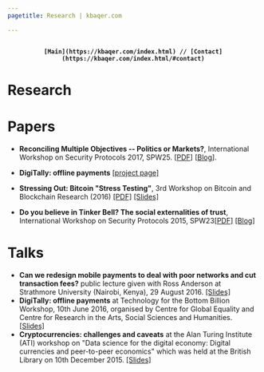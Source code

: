 ```yaml
---
pagetitle: Research | kbaqer.com

---
```

<p style="text-align: center;">
<code style="font-weight: bold;">
[Main](https://kbaqer.com/index.html) // [Contact](https://kbaqer.com/index.html/#contact)
</code> 
</p>


# Research

# Papers
* **Reconciling Multiple Objectives \-- Politics or Markets?**, International Workshop on Security Protocols 2017, SPW25. \[[PDF](https://www.cl.cam.ac.uk/~rja14/Papers/reconciling-multiple-objectives.pdf)\] \[[Blog](https://www.lightbluetouchpaper.org/2018/09/05/how-protocols-evolve/)\].
  
* **DigiTally: offline payments** [\[project page\]](DigiTally/index.html) 
  
* **Stressing Out: Bitcoin \"Stress Testing\"**, 3rd Workshop on Bitcoin and Blockchain Research (2016) [\[PDF\]](../papers/BHMW16.pdf) [\[Slides\]](../presentations/bitcoin2016.pdf)
  
* **Do you believe in Tinker Bell? The social externalities of trust**, International Workshop on Security Protocols 2015, SPW23[\[PDF\]](../papers/spw15-12-Anderson.pdf) [\[Blog\]](https://www.lightbluetouchpaper.org/2016/02/02/can-we-crowdsource-trust/)

# Talks

* **Can we redesign mobile payments to deal with poor networks and cut transaction fees?** public lecture given with Ross Anderson at Strathmore University (Nairobi, Kenya), 29 August 2016. [\[Slides\]](../presentations/digitally-nbo.pdf)
* **DigiTally: offline payments** at Technology for the Bottom Billion Workshop, 10th June 2016, organised by Centre for Global Equality and Centre for Research in the Arts, Social Sciences and Humanities. [\[Slides\]](../presentations/DigiTally.pdf)
* **Cryptocurrencies: challenges and caveats** at the Alan Turing Institute (ATI) workshop on \"Data science for the digital economy: Digital currencies and peer-to-peer economics\" which was held at the British Library on 10th December 2015. [\[Slides\]](../presentations/ATI_Bitcoin_Dec_2015.pdf)

